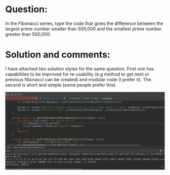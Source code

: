 # Question: 
In the Fibonacci series, type the code that gives the difference between the largest prime number
smaller than 500,000 and the smallest prime number greater than 500,000.

# Solution and comments:
I have attached two solution styles for the same question. First one has capabilities to be improved for re-usability (e.g method to get next or previous fibonacci can be created) and modular code (I prefer it). The second is short and simple (some people prefer this)

![image](https://github.com/masoodahmadonline/fibonacci-prime-number/blob/master/p1.png)
